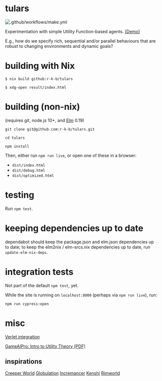 # tulars

![.github/workflows/make.yml](https://github.com/r-k-b/tulars/workflows/.github/workflows/make.yml/badge.svg)

Experimentation with simple Utility Function-based agents. [(Demo)](https://tulars-5f1d1.firebaseapp.com) 

E.g., how do we specify rich, sequential and/or parallel behaviours that 
are robust to changing environments and dynamic goals? 


# building with Nix

```shell
$ nix build github:r-k-b/tulars

$ xdg-open result/index.html
```


# building (non-nix)

(requires git, node.js 10+, and [Elm] 0.19)

`git clone git@github.com:r-k-b/tulars.git`

`cd tulars`

`npm install`

Then, either run `npm run live`, or open one of these in a browser:

- `dist/index.html`
- `dist/debug.html`
- `dist/optimized.html`


# testing

Run `npm test`.

# keeping dependencies up to date

dependabot should keep the package.json and elm.json dependencies up to date;
to keep the elm2nix / elm-srcs.nix dependencies up to date,
run `update-elm-nix-deps`. 

# integration tests

Not part of the default `npm test`, yet.

While the site is running on `localhost:8000` (perhaps via `npm run live`), run:

    npm run cypress:open


# misc

[Verlet integration](https://en.wikipedia.org/wiki/Verlet_integration)

[GameAIPro: Intro to Utility Theory (PDF)](http://www.gameaipro.com/GameAIPro/GameAIPro_Chapter09_An_Introduction_to_Utility_Theory.pdf)

[Elm]: http://elm-lang.org/


## inspirations

[Creeper World](https://knucklecracker.com/)
[Globulation](https://globulation2.org/wiki/Main_Page)
[Incremancer](https://github.com/jamesmgittins/incremancer)
[Kenshi](https://lofigames.com/)
[Rimworld](https://rimworldgame.com/)
